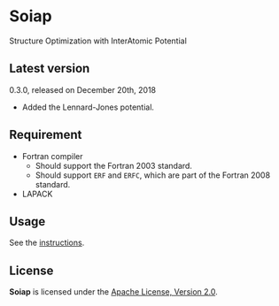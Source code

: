 Soiap
=====

Structure Optimization with InterAtomic Potential

Latest version
--------------

0.3.0, released on December 20th, 2018

- Added the Lennard-Jones potential.

Requirement
-----------

- Fortran compiler
  - Should support the Fortran 2003 standard.
  - Should support `ERF` and `ERFC`, which are part of the Fortran 2008 standard.
- LAPACK

Usage
-----

See the [instructions](doc/instructions.md).

License
-------

**Soiap** is licensed under the [Apache License, Version 2.0](LICENSE).
